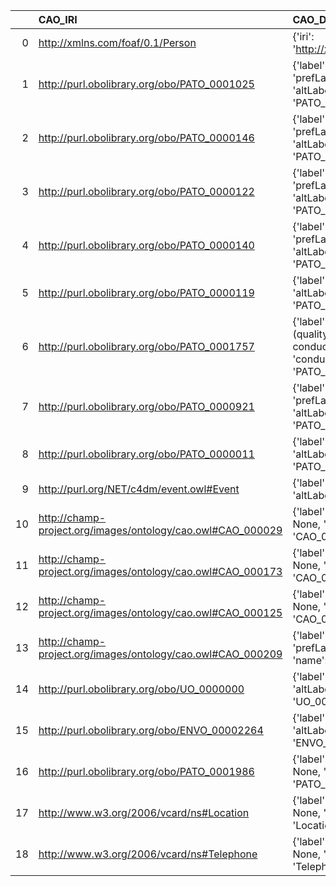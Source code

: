 |    | CAO_IRI                                                     | CAO_DESC                                                                                                                                             | M3_IRI                                                  | M3_DESC                                                         | M3_DEF   |
|---:|:------------------------------------------------------------|:-----------------------------------------------------------------------------------------------------------------------------------------------------|:--------------------------------------------------------|:----------------------------------------------------------------|:---------|
|  0 | http://xmlns.com/foaf/0.1/Person                            | {'iri': 'http://xmlns.com/foaf/0.1/Person'}                                                                                                          | http://xmlns.com/foaf/0.1/Person                        | {'iri': 'http://xmlns.com/foaf/0.1/Person'}                     | []       |
|  1 | http://purl.obolibrary.org/obo/PATO_0001025                 | {'label': 'pressure (quality)', 'prefLabel': 'pressure (quality)', 'altLabel': 'pressure', 'name': 'PATO_0001025'}                                   | http://sensormeasurement.appspot.com/m3#Pressure        | {'label': 'pressure', 'name': 'pressure'}                       | []       |
|  2 | http://purl.obolibrary.org/obo/PATO_0000146                 | {'label': 'temperature (quality)', 'prefLabel': 'temperature (quality)', 'altLabel': 'temperature', 'name': 'PATO_0000146'}                          | http://sensormeasurement.appspot.com/m3#Temperature     | {'label': 'temperature', 'name': 'temperature'}                 | []       |
|  3 | http://purl.obolibrary.org/obo/PATO_0000122                 | {'label': 'length (quality)', 'prefLabel': 'length (quality)', 'altLabel': 'length', 'name': 'PATO_0000122'}                                         | http://sensormeasurement.appspot.com/m3#Length          | {'label': 'length', 'name': 'length'}                           | []       |
|  4 | http://purl.obolibrary.org/obo/PATO_0000140                 | {'label': 'position (quality)', 'prefLabel': 'position (quality)', 'altLabel': 'position', 'name': 'PATO_0000140'}                                   | https://saref.etsi.org/saref4auto/Position              | {'name': 'position'}                                            | []       |
|  5 | http://purl.obolibrary.org/obo/PATO_0000119                 | {'label': 'Height', 'prefLabel': None, 'altLabel': None, 'name': 'PATO_0000119'}                                                                     | http://sensormeasurement.appspot.com/m3#Height          | {'label': 'Height', 'name': 'Height'}                           | []       |
|  6 | http://purl.obolibrary.org/obo/PATO_0001757                 | {'label': 'electrical conductivity (quality)', 'prefLabel': 'electrical conductivity (quality)', 'altLabel': 'conductivity', 'name': 'PATO_0001757'} | http://sensormeasurement.appspot.com/m3#Conductivity    | {'label': 'conductivity', 'name': 'conductivity'}               | []       |
|  7 | http://purl.obolibrary.org/obo/PATO_0000921                 | {'label': 'width (quality)', 'prefLabel': 'width (quality)', 'altLabel': 'width', 'name': 'PATO_0000921'}                                            | http://sensormeasurement.appspot.com/m3#Width           | {'label': 'width', 'name': 'width'}                             | []       |
|  8 | http://purl.obolibrary.org/obo/PATO_0000011                 | {'label': 'age', 'prefLabel': None, 'altLabel': None, 'name': 'PATO_0000011'}                                                                        | http://sensormeasurement.appspot.com/m3#Age             | {'name': 'age'}                                                 | []       |
|  9 | http://purl.org/NET/c4dm/event.owl#Event                    | {'label': 'Event', 'prefLabel': None, 'altLabel': None, 'name': 'Event'}                                                                             | http://sensormeasurement.appspot.com/m3#Event           | {'label': 'Event', 'name': 'Event'}                             | []       |
| 10 | http://champ-project.org/images/ontology/cao.owl#CAO_000029 | {'label': 'Altitude', 'prefLabel': None, 'altLabel': None, 'name': 'CAO_000029'}                                                                     | http://sensormeasurement.appspot.com/m3#Altitude        | {'label': 'Altitude', 'name': 'Altitude'}                       | []       |
| 11 | http://champ-project.org/images/ontology/cao.owl#CAO_000173 | {'label': 'Property', 'prefLabel': None, 'altLabel': None, 'name': 'CAO_000173'}                                                                     | https://saref.etsi.org/core/Property                    | {'name': 'Property'}                                            | []       |
| 12 | http://champ-project.org/images/ontology/cao.owl#CAO_000125 | {'label': 'Heating', 'prefLabel': None, 'altLabel': None, 'name': 'CAO_000125'}                                                                      | http://sensormeasurement.appspot.com/m3#Heating         | {'label': 'Heating', 'prefLabel': 'Heating', 'name': 'Heating'} | []       |
| 13 | http://champ-project.org/images/ontology/cao.owl#CAO_000209 | {'label': 'Unit of measure', 'prefLabel': None, 'altLabel': None, 'name': 'CAO_000209'}                                                              | http://qudt.org/schema/qudt#Unit                        | {'label': 'Unit of measure', 'prefLabel': 'Unit of measure'}    | []       |
| 14 | http://purl.obolibrary.org/obo/UO_0000000                   | {'label': 'Unit', 'prefLabel': None, 'altLabel': None, 'name': 'UO_0000000'}                                                                         | http://qudt.org/schema/qudt#Unit                        | {'altLabel': 'Unit', 'name': 'Unit'}                            | []       |
| 15 | http://purl.obolibrary.org/obo/ENVO_00002264                | {'label': 'Waste', 'prefLabel': None, 'altLabel': None, 'name': 'ENVO_00002264'}                                                                     | http://sensormeasurement.appspot.com/m3#WasteM2MDevice  | {'label': 'Waste'}                                              | []       |
| 16 | http://purl.obolibrary.org/obo/PATO_0001986                 | {'label': 'Dissolved', 'prefLabel': None, 'altLabel': None, 'name': 'PATO_0001986'}                                                                  | http://sensormeasurement.appspot.com/m3#DissolvedOxygen | {'label': 'Dissolved'}                                          | []       |
| 17 | http://www.w3.org/2006/vcard/ns#Location                    | {'label': 'Location', 'prefLabel': None, 'altLabel': None, 'name': 'Location'}                                                                       | http://sensormeasurement.appspot.com/m3#Location        | {'name': 'Location'}                                            | []       |
| 18 | http://www.w3.org/2006/vcard/ns#Telephone                   | {'label': 'Telephone', 'prefLabel': None, 'altLabel': None, 'name': 'Telephone'}                                                                     | http://sensormeasurement.appspot.com/m3#Telephone       | {'label': 'Telephone', 'name': 'Telephone'}                     | []       |